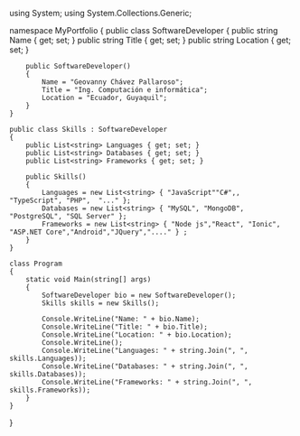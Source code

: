 






using System;
using System.Collections.Generic;

namespace MyPortfolio
{
    public class SoftwareDeveloper
    {
        public string Name { get; set; }
        public string Title { get; set; }
        public string Location { get; set; }

        public SoftwareDeveloper()
        {
            Name = "Geovanny Chávez Pallaroso";
            Title = "Ing. Computación e informática";
            Location = "Ecuador, Guyaquil";
        }
    }

    public class Skills : SoftwareDeveloper
    {
        public List<string> Languages { get; set; }
        public List<string> Databases { get; set; }
        public List<string> Frameworks { get; set; }

        public Skills()
        {
            Languages = new List<string> { "JavaScript""C#",, "TypeScript", "PHP",  "..." }; 
            Databases = new List<string> { "MySQL", "MongoDB", "PostgreSQL", "SQL Server" };
            Frameworks = new List<string> { "Node js","React", "Ionic", "ASP.NET Core","Android","JQuery","...." } ;
        }
    }

    class Program
    {
        static void Main(string[] args)
        {
            SoftwareDeveloper bio = new SoftwareDeveloper();
            Skills skills = new Skills();

            Console.WriteLine("Name: " + bio.Name);
            Console.WriteLine("Title: " + bio.Title);
            Console.WriteLine("Location: " + bio.Location);
            Console.WriteLine();
            Console.WriteLine("Languages: " + string.Join(", ", skills.Languages));
            Console.WriteLine("Databases: " + string.Join(", ", skills.Databases));
            Console.WriteLine("Frameworks: " + string.Join(", ", skills.Frameworks));
        }
    }
}

